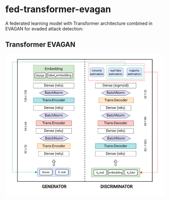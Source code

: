 # fed-transformer-evagan
A federated learning model with Transformer architecture combined in EVAGAN for evaded attack detection:

## Transformer EVAGAN
![](transformer-evagan-model.jpg)
